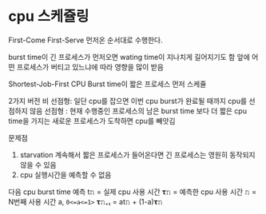 # cpu 스케쥴링
First-Come First-Serve
먼저온 순서대로 수행한다.

burst time이 긴 프로세스가 먼저오면 wating time이 지나치게 길어지기도 함
앞에 어떤 프로세스가 버티고 있느냐에 따라 영향을 많이 받음

Shortest-Job-First
CPU Burst time이 짧은 프로세스 먼저 스케쥴

2가지 버전
비 선점형: 일단 cpu를 잡으면 이번 cpu burst가 완료될 때까지 cpu를 선점하지 않음
선점형 :
현재 수행중인 프로세스의 남은 burst time 보다 더 짧은 cpu time을 가지는 새로운 프로세스가 도착하면 cpu를 빼앗김

문제점
1. starvation 계속해서 짧은 프로세스가 들어온다면 긴 프로세스는 영원히 동작되지 않을 수 있음
2. cpu 실행시간을 예측할 수 없음

다음 cpu burst time 예측
t𝚗 = 실제 cpu 사용 시간
𝛕𝚗 = 예측한 cpu 사용 시간
𝚗 = N번째 사용 시간
a, `0<=a<=1>`
𝛕𝚗₊₁ = at𝚗 + (1-a)𝛕𝚗
